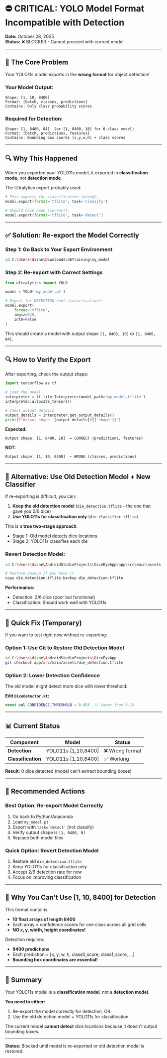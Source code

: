 # ⛔ CRITICAL: YOLO Model Format Incompatible with Detection

**Date:** October 28, 2025  
**Status:** ❌ BLOCKER - Cannot proceed with current model

---

## 🚨 The Core Problem

Your YOLO11s model exports in the **wrong format** for object detection!

### Your Model Output:
```
Shape: [1, 10, 8400]
Format: [batch, classes, predictions]
Contains: Only class probability scores
```

### Required for Detection:
```
Shape: [1, 8400, 84]  (or [1, 8400, 10] for 6-class model)
Format: [batch, predictions, features]
Contains: Bounding box coords (x,y,w,h) + class scores
```

---

## 🔍 Why This Happened

When you exported your YOLO11s model, it exported in **classification mode**, not **detection mode**.

The Ultralytics export probably used:
```python
# This exports for classification (wrong):
model.export(format='tflite', task='classify')

# Should have been (correct):
model.export(format='tflite', task='detect')
```

---

## ✅ Solution: Re-export the Model Correctly

### Step 1: Go Back to Your Export Environment
```bash
cd C:\Users\disne\Downloads\d6Training\my_model
```

### Step 2: Re-export with Correct Settings
```python
from ultralytics import YOLO

model = YOLO('my_model.pt')

# Export for DETECTION (not classification!)
model.export(
    format='tflite',
    imgsz=640,
    int8=False
)
```

This should create a model with output shape `[1, 8400, 10]` or `[1, 8400, 84]`.

---

## 🔍 How to Verify the Export

After exporting, check the output shape:

```python
import tensorflow as tf

# Load the model
interpreter = tf.lite.Interpreter(model_path='my_model.tflite')
interpreter.allocate_tensors()

# Check output details
output_details = interpreter.get_output_details()
print(f"Output shape: {output_details[0]['shape']}")
```

**Expected:**
```
Output shape: [1, 8400, 10]  ← CORRECT (predictions, features)
```

**NOT:**
```
Output shape: [1, 10, 8400]  ← WRONG (classes, predictions)
```

---

## 🎯 Alternative: Use Old Detection Model + New Classifier

If re-exporting is difficult, you can:

1. **Keep the old detection model** (`die_detection.tflite` - the one that gave you 2/6 dice)
2. **Use YOLO11s for classification only** (`die_classifier.tflite`)

This is a **true two-stage approach**:
- Stage 1: Old model detects dice locations
- Stage 2: YOLO11s classifies each die

### Revert Detection Model:
```bash
cd C:\Users\disne\AndroidStudioProjects\DiceEyeApp\app\src\main\assets

# Restore backup if you have it
copy die_detection.tflite.backup die_detection.tflite
```

**Performance:**
- Detection: 2/6 dice (poor but functional)
- Classification: Should work well with YOLO11s

---

## 🔧 Quick Fix (Temporary)

If you want to test right now without re-exporting:

### Option 1: Use Git to Restore Old Detection Model
```bash
cd C:\Users\disne\AndroidStudioProjects\DiceEyeApp
git checkout app/src/main/assets/die_detection.tflite
```

### Option 2: Lower Detection Confidence
The old model might detect more dice with lower threshold:

**Edit `DiceDetector.kt`:**
```kotlin
const val CONFIDENCE_THRESHOLD = 0.05f  // Lower from 0.15
```

---

## 📊 Current Status

| Component | Model | Status |
|-----------|-------|--------|
| **Detection** | YOLO11s [1,10,8400] | ❌ Wrong format |
| **Classification** | YOLO11s [1,10,8400] | ✅ Working |

**Result:** 0 dice detected (model can't extract bounding boxes)

---

## 🎯 Recommended Actions

### Best Option: Re-export Model Correctly
1. Go back to Python/Anaconda
2. Load `my_model.pt`
3. Export with `task='detect'` (not classify)
4. Verify output shape is `[1, 8400, N]`
5. Replace both model files

### Quick Option: Revert Detection Model
1. Restore old `die_detection.tflite`
2. Keep YOLO11s for classification only
3. Accept 2/6 detection rate for now
4. Focus on improving classification

---

## 🚨 Why You Can't Use [1, 10, 8400] for Detection

This format contains:
- **10 float arrays of length 8400**
- Each array = confidence scores for one class across all grid cells
- **NO x, y, width, height coordinates!**

Detection requires:
- **8400 predictions**
- Each prediction = [x, y, w, h, class0_score, class1_score, ...]
- **Bounding box coordinates are essential!**

---

## 📝 Summary

Your YOLO11s model is a **classification model**, not a **detection model**.

**You need to either:**
1. Re-export the model correctly for detection, OR
2. Use the old detection model + YOLO11s for classification

The current model **cannot detect** dice locations because it doesn't output bounding boxes.

---

**Status:** Blocked until model is re-exported or old detection model is restored.

